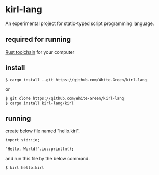 # kirl-lang
An experimental project for static-typed script programming language.

## required for running
[Rust toolchain](https://www.rust-lang.org) for your computer

## install
```shell
$ cargo install --git https://github.com/White-Green/kirl-lang
```
or
```shell
$ git clone https://github.com/White-Green/kirl-lang
$ cargo install kirl-lang/kirl
```

## running
create below file named "hello.kirl".
```
import std::io;

"Hello, World!".io::println();
```
and run this file by the below command.
```shell
$ kirl hello.kirl
```
